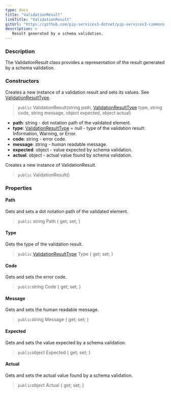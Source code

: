 ```yaml
---
type: docs
title: "ValidationResult"
linkTitle: "ValidationResult"
gitUrl: "https://github.com/pip-services3-dotnet/pip-services3-commons-dotnet"
description: >
   Result generated by a schema validation.
---
```


### Description

The ValidationResult class provides a representation of the result generated by a schema validation.

### Constructors
Creates a new instance of a validation result and sets its values.
See [ValidationResultType](../validation_result_type).

> `public` ValidationResult(string path, [ValidationResultType](../validation_result_type) type, string code, string message,  object expected, object actual)

- **path**: string - dot notation path of the validated element.
- **type**: [ValidationResultType](../validation_result_type) = null - type of the validation result: Information, Warning, or Error.
- **code**: string - error code.
- **message**: string - human readable message.
- **expected**: object - value expected by schema validation.
- **actual**: object - actual value found by schema validation.


Creates a new instance of ValidationResult.

> `public` ValidationResult()


### Properties

#### Path
Gets and sets a dot notation path of the validated element.
> `public` string Path { get; set; }

#### Type
Gets the type of the validation result.
> `public` [ValidationResultType](../validation_result_type) Type { get; set; }

#### Code
Gets and sets the error code.
> `public`string Code { get; set; }

#### Message
Gets and sets the human readable message.
> `public`string Message { get; set; }

#### Expected
Gets and sets the value expected by a schema validation.
> `public`object Expected { get; set; }

#### Actual
Gets and sets the actual value found by a schema validation.

> `public`object Actual { get; set; }
